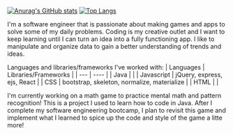[![Anurag's GitHub stats](https://github-readme-stats.vercel.app/api?username=jamesocana6)](https://github.com/anuraghazra/github-readme-stats)
[![Top Langs](https://github-readme-stats.vercel.app/api/top-langs/?username=jamesocana6)](https://github.com/anuraghazra/github-readme-stats)


I'm a software engineer that is passionate about making games and apps to solve some of my daily problems. Coding is my creative outlet and I want to keep learning until I can turn an idea into a fully functioning app. I like to manipulate and organize data to gain a better understanding of trends and ideas. 

Languages and libraries/frameworks I've worked with:
| Languages | Libraries/Frameworks |
| --- | ---- |
| Java | |
| Javascript | jQuery, express, ejs, React |
| CSS | bootstrap, skeleton, normalize, materialize |
| HTML | |

I'm currently working on a math game to practice mental math and pattern recognition! This is a project I used to learn how to code in Java. After I complete my software engineering bootcamp, I plan to revisit this game and implement what I learned to spice up the code and style of the game a litte more!  
